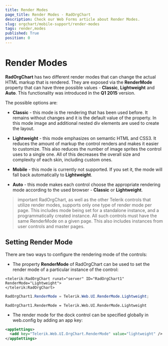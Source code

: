```yaml
---
title: Render Modes
page_title: Render Modes - RadOrgChart
description: Check our Web Forms article about Render Modes.
slug: orgchart/mobile-support/render-modes
tags: render,modes
published: True
position: 0
---
```


# Render Modes



**RadOrgChart** has two different render modes that can change the actual HTML markup that is rendered. They are exposed via the **RenderMode** property that can have three possible values - **Classic**, **Lightweight** and **Auto**. This functionality was introduced in the **Q1 2015** version.

The possible options are:

* **Classic** - this mode is the rendering that has been used before. It remains without changes and it is the default value of the property. In this mode image and additional nested div elements are used to create the layout.

* **Lightweight** - this mode emphasizes on semantic HTML and CSS3. It reduces the amount of markup the control renders and makes it easier to customize. This also reduces the number of image sprites the control uses to a single one. All of this decreases the overall size and complexity of each skin, including custom ones.

* **Mobile** - this mode is currently not supported. If you set it, the mode will fall back automatically to **Lightweight**.

* **Auto** - this mode makes each control choose the appropriate rendering mode according to the used browser - **Classic** or **Lightweight**.

>important RadOrgChart, as well as the other Telerik controls that utilize render modes, supports only one type of render mode per page. This includes mode being set for a standalone instance, and a programmatically created instance. All such controls must have the same RenderMode on a given page. This also includes instances from user controls and master pages.
>


## Setting Render Mode

There are two ways to configure the rendering mode of the controls:

* The property **RenderMode** of RadOrgChart can be used to set the render mode of a particular instance of the control:

````ASPNET
<telerik:RadOrgChart runat="server" ID="RadOrgChart1" RenderMode="Lightweight">
</telerik:RadOrgChart>
````





````C#
RadOrgChart1.RenderMode = Telerik.Web.UI.RenderMode.Lightweight;
````
````VB.NET
RadOrgChart1.RenderMode = Telerik.Web.UI.RenderMode.Lightweight
````




* The render mode for the dock control can be specified globally in web.config by adding an app key:

````XML
<appSettings>
  <add key="Telerik.Web.UI.OrgChart.RenderMode" value="lightweight" />
</appSettings>
````


